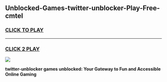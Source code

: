 
## Unblocked-Games-twitter-unblocker-Play-Free-cmtel
<h3>
<a href="https://premium76.site?title=twitter-unblocker&ref=18A1">CLICK TO PLAY</a></h3>
<hr>

<h3>
<a href="https://premium76.site?title=twitter-unblocker&ref=18A1">CLICK 2 PLAY</a>
  
</h3>

<a href="https://premium76.site?title=twitter-unblocker&ref=18A1"><img src="https://clearcache.store/games.png"></a>


**twitter-unblocker games unblocked: Your Gateway to Fun and Accessible Online Gaming**
